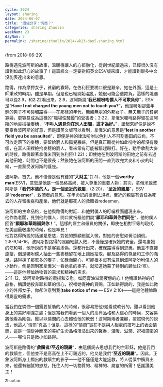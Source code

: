```yaml
---
cycle: 2024
layout: sharing
date: 2024-06-07
title: "讀經分享：情商？"
categories: sharing Zhuolin
weekNum: 23
dayNum: 5
permalink: /sharing/zhuolin/2024/wk23-day5-sharing.html
---
```

(from 2018-06-29)

路得遇見波阿斯的故事，溫暖得讓人的心都融化，從創世紀讀過來，已經很久沒有讀到如此舒心的故事了！這篇經文一定要對照英文ESV版來讀，才能讀到很多中文沒能表達出來的意思。  

路得，作為摩押女子，貧窮的寡婦，在伯利恆要糊口很是艱辛。她在外面，這是士師秉政的時期，雖是早期，但是也已經開始混亂，她很可能会遭欺負。這樣的境遇可以從2:9，和2:22看出來。2:9，波阿斯說“**我已經吩咐僕人不可欺負你**”，ESV是“**Have I not charged the young men not to touch you?**”，他是吩咐那些年輕的男子不可碰觸路得——在那樣的年代，無親無朋的外邦女子、無夫無子的貧窮寡婦，更容易成為這樣的“職場性騷擾”的受害者；2:22，拿俄米囑咐路得留在波阿斯的地裏撿拾麥穗，“**不叫人遇見你在別人田間，這才為好。**”，讀起來好像是說不要辜負波阿斯的好意，但是讀英文版可以看到，拿俄米的意思是“**lest in another field you be assaulted**”，即便是神的律法吩咐以色利人不可割盡田的四角，不可收走落下的麥穗，要留給窮人和孤兒寡婦，但是真正聽從神如此吩咐的卻沒有幾個，在富人田裡撿拾麥穗的窮人，看來常有可能被驅趕毆打。好在，動手收割大麥的時候，路得跟著拿俄米回到伯利恆(1:22)；即使她在到波阿斯的田地之前有去過其他田地，時間也不是很長；然後她在波阿斯的田間一直到收完大麥和小麥的時候，一直蒙受波阿斯的護庇。  

波阿斯，首先，他不僅僅是個有錢的“**大財主**”(2:1)，他是一個**worthy man**(ESV)，意思是他是一個品格高尚、被人尊重的重要人物；其次，拿俄米說波阿斯是「**我們本族的人，是一個至近的親屬**」(2:20)，“**至近的親屬**”，ESV是“**redeemer**”，救贖者的意思。在申命記的律例法規裡，至近的親屬有責任為死去的人存留後裔和產業，他們就是那死人的救贖者redeemer。  

波阿斯的生命品格，在他與路得的對話、和他對僕人的叮囑裡面體現出來。    
他作為老闆，見到他的僕人，開口就祝福他們說“**願耶和華與你們同在**”，他的僕人回答“**願耶和華賜福與你！**”。這樣的雇主和僱員的關係，即使在相對平等的現代、在美國最敬虔的時候，也是罕見！    
他對路得所說的話滿是恩慈，對她的照顧細膩入微，對她的安慰如膏油傾倒。    
2:8-9,14-16，波阿斯對路得的照顧細膩入微，不僅僅是確保她的安全，還考慮她的吃和喝，他所說的不是客氣虛偽，還都行出來，確保路得得到恩惠。他並不直接施捨，倒是囑咐僕人抽出一些麥穗留在地上讓她拾取，顧及路得的尊嚴和工作的滿足。路得揀了那麼多的麥子，忙碌而開心，可能根本沒有注意到波阿斯吩咐僕人的小動作，倒是回到家拿俄米一看她拿的麥子，就知道她蒙了特別的顧恤(2:19)。——這是他體恤她物質的需求和精神的需求。    
2:11-12，波阿斯對路得的讚揚和安慰，如同膏油滋潤疲憊的心！他稱讚路得的好品格，稱讚她投奔耶和華的信心，祝福她得神的賞賜。正如路得說的，我是如此微小的外邦女子，你卻注意到我(**take notice of me** — ESV 2:10)——這是他體恤路得屬靈的需求。  

當我們在憐憫一個需要幫助的人的時候，很容易把他/她看成軟弱的，難以看到他身上的美好剛強之處；但是當我們看到一個人的高尚品格和大信心的時候，又容易將他看為剛強，難以以憐憫的心去體恤他的軟弱！波阿斯兩者兼顧，按照現代的說法，他這人“情商”真高！但是，這樣的“情商”實在不是與人相處的技巧上的表面情商，這是一個從神而來的美好生命品格漫溢出來的馨香，溫暖、滋潤、祝福周圍的人——哪怕只是微小如路得。  

波阿斯是路得的“**救贖者/至近的親屬**”，由這個詞去思想我們的主耶穌，他是我們的救贖主，但他並不是高高在上不可親近的，他又是我們“**至近的親屬**”。因此，正象波阿斯身上顯出的救贖主的影子——他不僅僅是大能拯救，將人從債中贖買出來，他還有細膩的恩慈，托住人的一切物質的、精神的、屬靈的所需！感謝讚美主！  

`Zhuolin`
